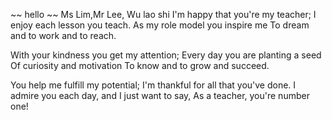 ~~ hello ~~ 
Ms Lim,Mr Lee, Wu lao shi
I'm happy that you're my teacher;
I enjoy each lesson you teach.
As my role model you inspire me
To dream and to work and to reach.

With your kindness you get my attention;
Every day you are planting a seed
Of curiosity and motivation
To know and to grow and succeed.

You help me fulfill my potential;
I'm thankful for all that you've done.
I admire you each day, and I just want to say,
As a teacher, you're number one!

